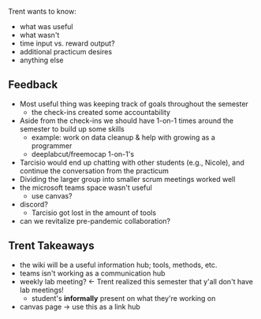 Trent wants to know:
- what was useful
- what wasn't 
- time input vs. reward output?
- additional practicum desires
- anything else

## Feedback
- Most useful thing was keeping track of goals throughout the semester
	- the check-ins created some accountability 
- Aside from the check-ins we should have 1-on-1 times around the semester to build up some skills
	- example: work on data cleanup & help with growing as a programmer
	- deeplabcut/freemocap 1-on-1's
- Tarcisio would end up chatting with other students (e.g., Nicole), and continue the conversation from the practicum
- Dividing the larger group into smaller scrum meetings worked well
- the microsoft teams space wasn't useful
	- use canvas?
- discord?
	- Tarcisio got lost in the amount of tools
- can we revitalize pre-pandemic collaboration? 

## Trent Takeaways
- the wiki will be a useful information hub; tools, methods, etc.
- teams isn't working as a communication hub
- weekly lab meeting? <- Trent realized this semester that y'all don't have lab meetings!
	- student's **informally** present on what they're working on
- canvas page -> use this as a link hub